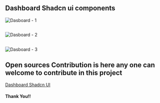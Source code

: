 ## Dashboard Shadcn ui components

![Dasboard - 1](https://res.cloudinary.com/dvvxpzajh/image/upload/v1757078047/Screenshot_2025-09-05_183859_jkyun2.png)
##
![Dasboard - 2](https://res.cloudinary.com/dvvxpzajh/image/upload/v1757078046/Screenshot_2025-09-05_183938_jk3k4o.png)
##
![Dasboard - 3](https://res.cloudinary.com/dvvxpzajh/image/upload/v1757079526/Screenshot_2025-09-05_190803_dt3oib.png)
## Open sources Contribution is here any one can welcome to contribute in this project
[Dashboard Shadcn UI](https://dashboard-shadcn-ui.vercel.app/)

#### Thank You!!
